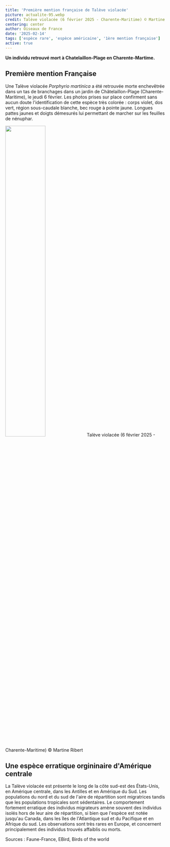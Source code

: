 ```yaml
---
title: 'Première mention française de Talève violacée'
picture: actualite-95.webp
credit: Talève violacée (6 février 2025 - Charente-Maritime) © Martine Ribert
centering: center
author: Oiseaux de France
date: '2025-02-14'
tags: ['espèce rare', 'espèce américaine', '1ère mention française']
active: true
---
```


**Un individu retrouvé mort à Chatelaillon-Plage en Charente-Martime.**

## Première mention Française 
Une Talève violacée *Porphyrio martinica* a été retrouvée morte enchevêtrée dans un tas de branchages dans un jardin de Châtelaillon-Plage (Charente-Maritime), le jeudi 6 février. Les photos prises sur place confirment sans aucun doute l'identification de cette espèce très colorée : corps violet, dos vert, région sous-caudale blanche, bec rouge à pointe jaune. Longues pattes jaunes et doigts démesurés lui permettant de marcher sur les feuilles de nénuphar.

<img class="InformativePagePicture" style="width: 50%" src="/news/actualite-95-taleve-violacée.webp"/>
<span class="InformativePagePictureLegend">Talève violacée (6 février 2025 - Charente-Maritime) © Martine Ribert</span>

## Une espèce erratique orgininaire d'Amérique centrale 
La Talève violacée est présente le long de la côte sud-est des États-Unis, en Amérique centrale, dans les Antilles et en Amérique du Sud. Les populations du nord et du sud de l'aire de répartition sont migratrices tandis que les populations tropicales sont sédentaires. Le comportement fortement erratique des individus migrateurs amène souvent des individus isolés hors de leur aire de répartition, si bien que l'espèce est notée jusqu'au Canada, dans les îles de l'Atlantique sud et du Pacifique et en Afrique du sud. Les observations sont très rares en Europe, et concernent principalement des individus trouvés affaiblis ou morts.

Sources : Faune-France, EBird, Birds of the world
